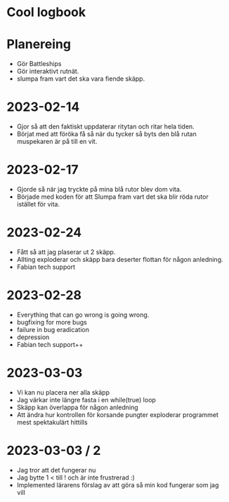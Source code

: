 # Cool logbook


# Planereing
* Gör Battleships
* Gör interaktivt rutnät.
* slumpa fram vart det ska vara fiende skäpp.

# 2023-02-14
* Gjor så att den faktiskt uppdaterar ritytan och ritar hela tiden.
* Börjat med att föröka få så när du tycker så byts den blå rutan muspekaren är på till en vit.


# 2023-02-17
* Gjorde så när jag tryckte på mina blå rutor blev dom vita.
* Började med koden för att Slumpa fram vart det ska blir röda rutor istället för vita.

# 2023-02-24
* Fått så att jag plaserar ut 2 skäpp.
* Allting exploderar och skäpp bara deserter flottan för någon anledning.
* Fabian tech support 

# 2023-02-28
* Everything that can go wrong is going wrong.
* bugfixing for more bugs
* failure in bug eradication
* depression 
* Fabian tech support++

# 2023-03-03
* Vi kan nu placera ner alla skäpp
* Jag värkar inte längre fasta i en while(true) loop
* Skäpp kan överlappa för någon anledning
* Att ändra hur kontrollen för korsande pungter exploderar programmet mest spektakulärt hittills

# 2023-03-03 / 2
* Jag tror att det fungerar nu
* Jag bytte 1 < till ! och är inte frustrerad :)
* Implemented lärarens förslag av att göra så min kod fungerar som jag vill